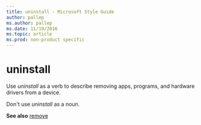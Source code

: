 ```yaml
---
title: uninstall - Microsoft Style Guide
author: pallep
ms.author: pallep
ms.date: 11/19/2016
ms.topic: article
ms.prod: non-product specific
---
```


# uninstall

Use *uninstall* as a verb to describe removing apps, programs, and hardware drivers from a device. 

Don't use *uninstall* as a noun.

**See also** [remove](/style-guide/a-z-word-list-term-collections/r/remove)
